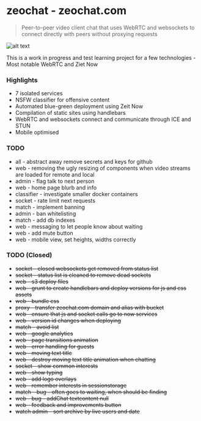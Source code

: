 # zeochat - zeochat.com
> Peer-to-peer video client chat that uses WebRTC and websockets to connect directly with peers without proxying requests

![alt text](https://image.ibb.co/jSUig8/Screen_Shot_2018_07_24_at_21_08_33.png "zeochat.com")

This is a work in progress and test learning project for a few technologies - Most notable WebRTC and Ziet Now

### Highlights
- 7 isolated services
- NSFW classifier for offensive content
- Automated blue-green deployment using Zeit Now
- Compilation of static sites using handlebars
- WebRTC and websockets connect and communicate through ICE and STUN
- Mobile optimised

### TODO
- all - abstract away remove secrets and keys for github
- web - removing the ugly resizing of components when video streams are loaded for remote and local
- admin - flag talk to next person
- web - home page blurb and info
- classifier - investigate smaller docker containers
- socket - rate limit next requests
- match - implement banning
- admin - ban whitelisting
- match - add db indexes
- web - messaging to let people know about waiting
- web - add mute button
- web - mobile view, set heights, widths correctly

### TODO (Closed)
- ~~socket - closed websockets get removed from status list~~
- ~~socket - status list is cleaned to remove dead sockets~~
- ~~web - s3 deploy files~~
- ~~web - grunt to create handlebars and deploy versions for js and css assets~~
- ~~web - bundle css~~
- ~~proxy - transfer zeochat.com domain and alias with bucket~~
- ~~web - ensure that js and socket calls go to now services~~
- ~~web - version id changes when deploying~~
- ~~match - avoid list~~
- ~~web - google analytics~~
- ~~web - page transitions animation~~
- ~~web - error handling for guests~~
- ~~web - moving text title~~
- ~~web - destroy moving text title animation when chatting~~
- ~~socket - show common interests~~
- ~~web - show typing~~
- ~~web - add logo overlays~~
- ~~web - remember interests in sessionstorage~~
- ~~match - bug - often goes to waiting, when should be finding~~
- ~~web - bug - addChat textcontent null~~
- ~~web - feedback and improvements button~~
- ~~watch admin - sort archive by live users and date~~